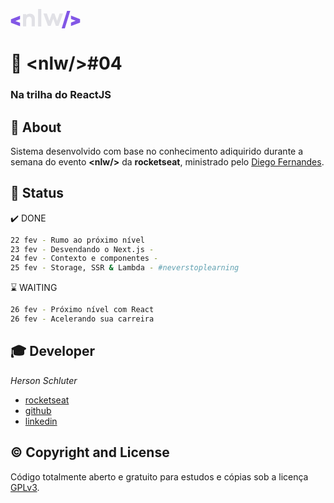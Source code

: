 <svg width="112" height="31" viewBox="0 0 255 71" fill="none" xmlns="http://www.w3.org/2000/svg"><g clip-path="url(#clip0)"><path fill-rule="evenodd" clip-rule="evenodd" d="M34.2179 37.1841L34.2179 24.8862L0.670548 37.5239H0.600922L0.600922 50.1424H0.670548L34.2179 62.7801L34.2179 50.463L17.0201 43.8075L34.2179 37.1841Z" fill="#8257E6"></path><path fill-rule="evenodd" clip-rule="evenodd" d="M220.825 62.1341L220.825 49.8362L238.01 43.2192L220.825 36.6022L220.825 24.3043L254.328 36.9356H254.411L254.411 49.5669H254.328L220.825 62.1341ZM206.438 6.91541L186.734 70.9824H198.431L218.135 6.91541L206.438 6.91541Z" fill="#8257E6"></path><path fill-rule="evenodd" clip-rule="evenodd" d="M83.5155 22.5575C86.8436 26.2643 88.5949 31.1508 88.3894 36.157L88.3894 63.4458H76.6921L76.6921 38.664C76.8282 35.9033 75.9588 33.1881 74.2489 31.034C73.4475 30.0888 72.4451 29.3399 71.317 28.8435C70.1889 28.3471 68.9645 28.1161 67.7356 28.1679C60.41 28.1679 56.7473 33.3144 56.7473 43.6076L56.7473 63.4458H45.05L45.05 18.6463H56.7473L56.7473 22.6922C58.5847 20.8825 60.7675 19.472 63.162 18.547C65.5565 17.622 68.1122 17.2019 70.6726 17.3126C73.0585 17.2104 75.4384 17.6254 77.6533 18.5299C79.8681 19.4344 81.8667 20.8076 83.5155 22.5575Z" fill="#E1E1E6"></path><path fill-rule="evenodd" clip-rule="evenodd" d="M100.336 0.0154419L100.336 64.0825H112.034L112.034 0.0154419L100.336 0.0154419Z" fill="#E1E1E6"></path><path fill-rule="evenodd" clip-rule="evenodd" d="M175.194 61.7304H165.434L155.863 35.3393L146.204 61.7304H136.456L120.056 16.8476H132.557L141.773 43.6875L151.268 16.8476L160.395 16.8476L169.89 43.7773L179.106 16.8476L191.607 16.8476L175.194 61.7304Z" fill="#E1E1E6"></path></g><defs><clipPath id="clip0"><rect width="255" height="71" fill="white"></rect></clipPath></defs></svg> 
# :rocket: &lt;nlw/&gt;#04
### Na trilha do ReactJS

## :bookmark_tabs: About
Sistema desenvolvido com base no conhecimento adiquirido durante a semana do evento **&lt;nlw/&gt;** da **rocketseat**, ministrado pelo [Diego Fernandes](https://github.com/diego3g).

## :ticket: Status
:heavy_check_mark: DONE
```bash
22 fev - Rumo ao próximo nível
23 fev - Desvendando o Next.js - 
24 fev - Contexto e componentes - 
25 fev - Storage, SSR & Lambda - #neverstoplearning
```
:hourglass: WAITING
```bash
26 fev - Próximo nível com React
26 fev - Acelerando sua carreira
```

## :mortar_board: Developer

*Herson Schluter*
- [rocketseat](https://app.rocketseat.com.br/me/herson-schluter)
- [github](https://github.com/schluters)
- [linkedin](https://www.linkedin.com/in/herson-schluter-3b664937/)


## :copyright: Copyright and License

Código totalmente aberto e gratuito para estudos e cópias sob a licença [GPLv3](https://www.gnu.org/licenses/gpl-3.0.pt-br.html).
